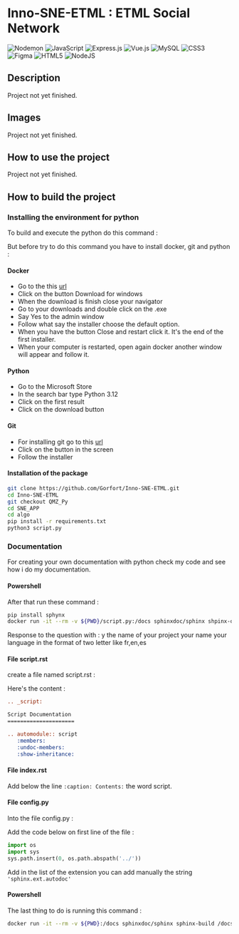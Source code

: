 # Inno-SNE-ETML : ETML Social Network
 ![Nodemon](https://img.shields.io/badge/NODEMON-%23323330.svg?style=for-the-badge&logo=nodemon&logoColor=%BBDEAD) ![JavaScript](https://img.shields.io/badge/javascript-%23323330.svg?style=for-the-badge&logo=javascript&logoColor=%23F7DF1E)  ![Express.js](https://img.shields.io/badge/express.js-%23404d59.svg?style=for-the-badge&logo=express&logoColor=%2361DAFB) ![Vue.js](https://img.shields.io/badge/vuejs-%2335495e.svg?style=for-the-badge&logo=vuedotjs&logoColor=%234FC08D)  ![MySQL](https://img.shields.io/badge/mysql-4479A1.svg?style=for-the-badge&logo=mysql&logoColor=white) 
![CSS3](https://img.shields.io/badge/css3-%231572B6.svg?style=for-the-badge&logo=css3&logoColor=white) ![Figma](https://img.shields.io/badge/figma-%23F24E1E.svg?style=for-the-badge&logo=figma&logoColor=white) ![HTML5](https://img.shields.io/badge/html5-%23E34F26.svg?style=for-the-badge&logo=html5&logoColor=white) ![NodeJS](https://img.shields.io/badge/node.js-6DA55F?style=for-the-badge&logo=node.js&logoColor=white)

## Description

Project not yet finished.

## Images

Project not yet finished.

## How to use the project

Project not yet finished.

## How to build the project

### Installing the environment for python

To build and execute the python do this command :

But before try to do this command you have to install docker, git and python :

#### Docker

* Go to the this [url](https://www.docker.com/products/docker-desktop/)
* Click on the button Download for windows
* When the download is finish close your navigator
* Go to your downloads and double click on the .exe
* Say Yes to the admin window
* Follow what say the installer choose the default option.
* When you have the button Close and restart click it. It's the end of the first installer.
* When your computer is restarted, open again docker another window will appear and follow it.

#### Python

* Go to the Microsoft Store
* In the search bar type Python 3.12
* Click on the first result
* Click on the download button

#### Git

* For installing git go to this [url](https://git-scm.com/)
* Click on the button in the screen
* Follow the installer

#### Installation of the package

```sh
git clone https://github.com/Gorfort/Inno-SNE-ETML.git
cd Inno-SNE-ETML
git checkout QMZ_Py
cd SNE_APP
cd algo
pip install -r requirements.txt
python3 script.py
```

### Documentation

For creating your own documentation with python check my code and see how i do my documentation.

#### Powershell

After that run these command :

```sh
pip install sphynx
docker run -it --rm -v ${PWD}/script.py:/docs sphinxdoc/sphinx shpinx-quickstart
```

Response to the question with :
y
the name of your project
your name
your language in the format of two letter like fr,en,es

#### File script.rst

create a file named script.rst :

Here's the content :

```rst
.. _script:

Script Documentation
=====================

.. automodule:: script
   :members:
   :undoc-members:
   :show-inheritance:
```

#### File index.rst

Add below the line `:caption: Contents:` the word script.

#### File config.py

Into the file config.py :

Add the code below on first line of the file :
```py
import os
import sys
sys.path.insert(0, os.path.abspath('../'))
```

Add in the list of the extension you can add manually the string `'sphinx.ext.autodoc'`

#### Powershell

The last thing to do is running this command :

```sh
docker run -it --rm -v ${PWD}:/docs sphinxdoc/sphinx sphinx-build /docs/source /docs/build
```
